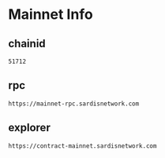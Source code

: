 # Mainnet Info

## chainid
```
51712
```
## rpc

```
https://mainnet-rpc.sardisnetwork.com

```

## explorer
```
https://contract-mainnet.sardisnetwork.com
```

